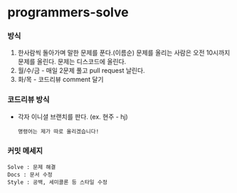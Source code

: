 # programmers-solve

### 방식
1. 한사람씩 돌아가며 말한 문제를 푼다.(이름순) 문제를 올리는 사람은 오전 10시까지 문제를 올린다. 문제는 디스코드에 올린다.
2. 월/수/금 - 매일 2문제 풀고 pull request 날린다.
3. 화/목 - 코드리뷰 comment 달기

### 코드리뷰 방식
- 각자 이니셜 브랜치를 판다. (ex. 현주 - hj)
  ```
  명령어는 제가 따로 올리겠습니다!
  ```

### 커밋 메세지
```
Solve : 문제 해결
Docs : 문서 수정
Style : 공백, 세미콜론 등 스타일 수정
```
